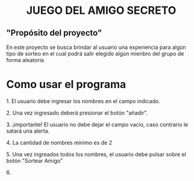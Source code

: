 <h1 align="center"> JUEGO DEL AMIGO SECRETO </h1>

<h2 align=>"Propósito del proyecto"</h2> 

<p>En este proyecto se busca brindar al usuario una experiencia para algún tipo de sorteo en el cual podrá salir elegido algún mienbro del grupo de forma aleatoria</p>

<h1 align=> Como usar el programa</h1>
<p>1. El usuario debe ingresar los nombres en el campo indicado.</p>
<p>2. Una vez ingresado deberá presionar el botón "añadir".</p>
<p>3. ¡importante! El usuario no debe dejar el campo vacío, caso contrario le satará una alerta.</p>
<p>4. La cantidad de nombres mínimo es de 2</p>
<p>5. Una vez ingreados todos los nombres, el usuario debe pulsar sobre el botón "Sortear Amigo"</p>
<p>6. </p>
